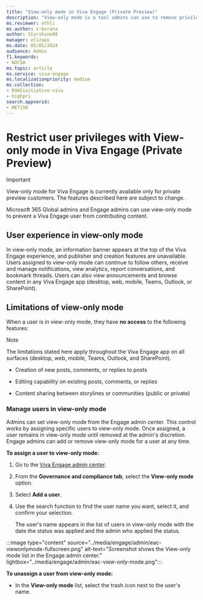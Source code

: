 ```yaml
---
title: "View-only mode in Viva Engage (Private Preview)"
description: "View-only mode is a tool admins can use to remove privileges from Viva Engage users when needed."
ms.reviewer: ethli
ms.author: v-bvrana
author: Starshine89
manager: elizapo
ms.date: 05/01/2024
audience: Admin
f1.keywords:
- NOCSH
ms.topic: article
ms.service: viva-engage
ms.localizationpriority: medium
ms.collection:  
- M365initiative-viva
- highpri
search.appverid:
- MET150
---
```

# Restrict user privileges with View-only mode in Viva Engage (Private Preview)

>[!IMPORTANT]
>View-only mode for Viva Engage is currently available only for private preview customers. The features described here are subject to change.

Microsoft 365 Global admins and Engage admins can use view-only mode to prevent a Viva Engage user from contributing content.

## User experience in view-only mode

In view-only mode, an information banner appears at the top of the Viva Engage experience, and publisher and creation features are unavailable. Users assigned to view-only mode can continue to follow others, receive and manage notifications, view analytics, report conversations, and bookmark threads. Users can also view announcements and browse content in any Viva Engage app (desktop, web, mobile, Teams, Outlook, or SharePoint).

## Limitations of view-only mode

When a user is in view-only mode, they have **no access** to the following features:

>[!NOTE]
>The limitations stated here apply throughout the Viva Engage app on all surfaces (desktop, web, mobile, Teams, Outlook, and SharePoint).

- Creation of new posts, comments, or replies to posts

- Editing capability on existing posts, comments, or replies

- Content sharing between storylines or communities (public or private)

### Manage users in view-only mode

Admins can set view-only mode from the Engage admin center. This control works by assigning specific users to view-only mode. Once assigned, a user remains in view-only mode until removed at the admin's discretion. Engage admins can add or remove view-only mode for a user at any time.

**To assign a user to view-only mode:**

1. Go to the [Viva Engage admin center](/viva/engage/eac-as-access-eac).

1. From the **Governance and compliance tab**, select the **View-only mode** option.

1. Select **Add a user**.

1. Use the search function to find the user name you want, select it, and confirm your selection.<br>

    The user's name appears in the list of users in view-only mode with the date the status was applied and the admin who applied the status.

  :::image type="content" source="../media/engage/admin/eac-viewonlymode-fullscreen.png" alt-text="Screenshot shows the View-only mode list in the Engage admin center." lightbox="../media/engage/admin/eac-view-only-mode.png":::

**To unassign a user from view-only mode:**

- In the **View-only mode** list, select the trash icon next to the user's name.
